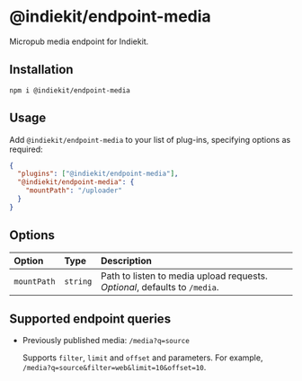 # @indiekit/endpoint-media

Micropub media endpoint for Indiekit.

## Installation

`npm i @indiekit/endpoint-media`

## Usage

Add `@indiekit/endpoint-media` to your list of plug-ins, specifying options as required:

```json
{
  "plugins": ["@indiekit/endpoint-media"],
  "@indiekit/endpoint-media": {
    "mountPath": "/uploader"
  }
}
```

## Options

| Option      | Type     | Description                                                                |
| :---------- | :------- | :------------------------------------------------------------------------- |
| `mountPath` | `string` | Path to listen to media upload requests. _Optional_, defaults to `/media`. |

## Supported endpoint queries

- Previously published media: `/media?q=source`

  Supports `filter`, `limit` and `offset` and parameters. For example, `/media?q=source&filter=web&limit=10&offset=10`.
